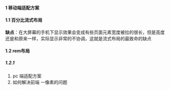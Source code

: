 #### 1 移动端适配方案

#### 	1.1 百分比流式布局 

​			**缺点**：在大屏幕的手机下显示效果会变成有些页面元素宽度被拉的很长，但是高度还是和原来一样，实际显示非常的不协调，这就是流式布局的最致命的缺点

#### 	1.2  rem布局

##### 		1.2.1

#####  		

1. pc 端适配方案
2. 如何解决前端 一像素的问题


